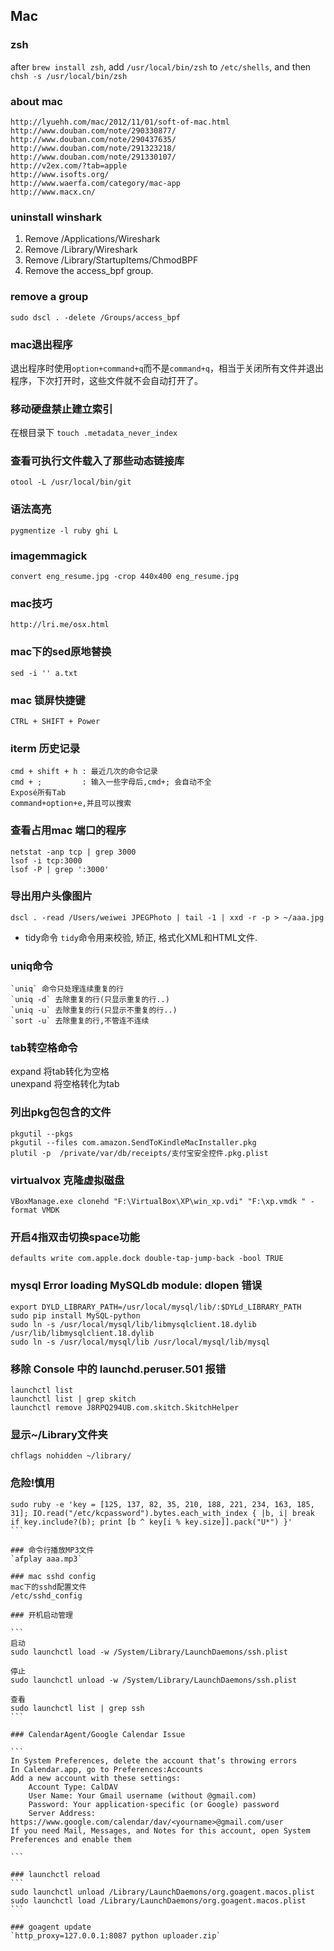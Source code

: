 ## Mac

### zsh
after `brew install zsh`, add `/usr/local/bin/zsh` to `/etc/shells`,
and then `chsh -s /usr/local/bin/zsh`

### about mac

```
http://lyuehh.com/mac/2012/11/01/soft-of-mac.html
http://www.douban.com/note/290330877/
http://www.douban.com/note/290437635/
http://www.douban.com/note/291323218/
http://www.douban.com/note/291330107/
http://v2ex.com/?tab=apple
http://www.isofts.org/
http://www.waerfa.com/category/mac-app
http://www.macx.cn/
```

### uninstall winshark

1. Remove /Applications/Wireshark
2. Remove /Library/Wireshark
3. Remove /Library/StartupItems/ChmodBPF
4. Remove the access_bpf group.

### remove a group
`sudo dscl . -delete /Groups/access_bpf`

### mac退出程序

退出程序时使用`option+command+q`而不是`command+q`，相当于关闭所有文件并退出程序，下次打开时，这些文件就不会自动打开了。

### 移动硬盘禁止建立索引
在根目录下 `touch .metadata_never_index`

### 查看可执行文件载入了那些动态链接库
`otool -L /usr/local/bin/git`

### 语法高亮
`pygmentize -l ruby ghi L`

### imagemmagick
`convert eng_resume.jpg -crop 440x400 eng_resume.jpg`

### mac技巧
`http://lri.me/osx.html`

### mac下的sed原地替换
`sed -i '' a.txt`

### mac 锁屏快捷键
`CTRL + SHIFT + Power`

### iterm 历史记录

```
cmd + shift + h : 最近几次的命令记录
cmd + ;         : 输入一些字母后,cmd+; 会自动不全
Exposé所有Tab
command+option+e,并且可以搜索
```

### 查看占用mac 端口的程序

```
netstat -anp tcp | grep 3000
lsof -i tcp:3000
lsof -P | grep ':3000'
```

### 导出用户头像图片
`dscl . -read /Users/weiwei JPEGPhoto | tail -1 | xxd -r -p > ~/aaa.jpg`

* tidy命令
`tidy`命令用来校验, 矫正, 格式化XML和HTML文件.

### uniq命令

```
`uniq` 命令只处理连续重复的行
`uniq -d` 去除重复的行(只显示重复的行..)
`uniq -u` 去除重复的行(只显示不重复的行..)
`sort -u` 去除重复的行,不管连不连续
```

### tab转空格命令
expand 将tab转化为空格  
unexpand 将空格转化为tab

### 列出pkg包包含的文件

```
pkgutil --pkgs
pkgutil --files com.amazon.SendToKindleMacInstaller.pkg
plutil -p  /private/var/db/receipts/支付宝安全控件.pkg.plist
```

### virtualvox 克隆虚拟磁盘
`VBoxManage.exe clonehd "F:\VirtualBox\XP\win_xp.vdi" "F:\xp.vmdk " -format VMDK`

### 开启4指双击切换space功能
`defaults write com.apple.dock double-tap-jump-back -bool TRUE`

### mysql Error loading MySQLdb module: dlopen 错误

```
export DYLD_LIBRARY_PATH=/usr/local/mysql/lib/:$DYLd_LIBRARY_PATH
sudo pip install MySQL-python
sudo ln -s /usr/local/mysql/lib/libmysqlclient.18.dylib /usr/lib/libmysqlclient.18.dylib
sudo ln -s /usr/local/mysql/lib /usr/local/mysql/lib/mysql
```

### 移除 Console 中的 launchd.peruser.501 报错

```
launchctl list
launchctl list | grep skitch
launchctl remove J8RPQ294UB.com.skitch.SkitchHelper
```

### 显示~/Library文件夹
`chflags nohidden ~/library/`

### 危险!慎用

````
sudo ruby -e 'key = [125, 137, 82, 35, 210, 188, 221, 234, 163, 185, 31]; IO.read("/etc/kcpassword").bytes.each_with_index { |b, i| break if key.include?(b); print [b ^ key[i % key.size]].pack("U*") }'
```

### 命令行播放MP3文件
`afplay aaa.mp3`

### mac sshd config
mac下的sshd配置文件  
/etc/sshd_config

### 开机启动管理

```
启动
sudo launchctl load -w /System/Library/LaunchDaemons/ssh.plist 

停止
sudo launchctl unload -w /System/Library/LaunchDaemons/ssh.plist

查看
sudo launchctl list | grep ssh
```

### CalendarAgent/Google Calendar Issue

```
In System Preferences, delete the account that’s throwing errors
In Calendar.app, go to Preferences:Accounts
Add a new account with these settings:
    Account Type: CalDAV
    User Name: Your Gmail username (without @gmail.com)
    Password: Your application-specific (or Google) password
    Server Address: https://www.google.com/calendar/dav/<yourname>@gmail.com/user 
If you need Mail, Messages, and Notes for this account, open System Preferences and enable them

```

### launchctl reload
```
sudo launchctl unload /Library/LaunchDaemons/org.goagent.macos.plist
sudo launchctl load /Library/LaunchDaemons/org.goagent.macos.plist
```

### goagent update
`http_proxy=127.0.0.1:8087 python uploader.zip`
